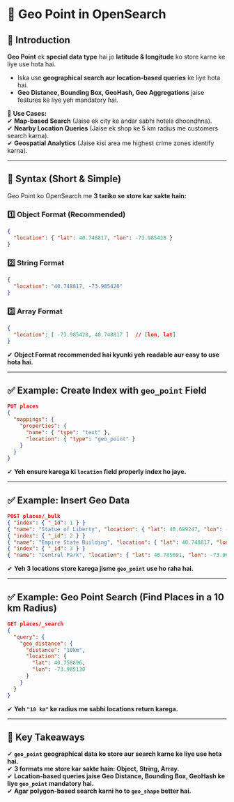 # **📌 Geo Point in OpenSearch**  

## **📌 Introduction**  
**Geo Point** ek **special data type** hai jo **latitude & longitude** ko store karne ke liye use hota hai.  
- Iska use **geographical search aur location-based queries** ke liye hota hai.  
- **Geo Distance, Bounding Box, GeoHash, Geo Aggregations** jaise features ke liye yeh mandatory hai.  

📌 **Use Cases:**  
✔ **Map-based Search** (Jaise ek city ke andar sabhi hotels dhoondhna).  
✔ **Nearby Location Queries** (Jaise ek shop ke 5 km radius me customers search karna).  
✔ **Geospatial Analytics** (Jaise kisi area me highest crime zones identify karna).  

---

## **📌 Syntax (Short & Simple)**  
Geo Point ko OpenSearch me **3 tariko se store kar sakte hain:**  

### **1️⃣ Object Format (Recommended)**
```json
{
  "location": { "lat": 40.748817, "lon": -73.985428 }
}
```

### **2️⃣ String Format**
```json
{
  "location": "40.748817, -73.985428"
}
```

### **3️⃣ Array Format**
```json
{
  "location": [ -73.985428, 40.748817 ]  // [lon, lat]
}
```
✔ **Object Format recommended hai kyunki yeh readable aur easy to use hota hai.**  

---

## **✅ Example: Create Index with `geo_point` Field**  
```json
PUT places
{
  "mappings": {
    "properties": {
      "name": { "type": "text" },
      "location": { "type": "geo_point" }
    }
  }
}
```
✔ **Yeh ensure karega ki `location` field properly index ho jaye.**  

---

## **✅ Example: Insert Geo Data**
```json
POST places/_bulk
{ "index": { "_id": 1 } }
{ "name": "Statue of Liberty", "location": { "lat": 40.689247, "lon": -74.044502 } }
{ "index": { "_id": 2 } }
{ "name": "Empire State Building", "location": { "lat": 40.748817, "lon": -73.985428 } }
{ "index": { "_id": 3 } }
{ "name": "Central Park", "location": { "lat": 40.785091, "lon": -73.968285 } }
```
✔ **Yeh 3 locations store karega jisme `geo_point` use ho raha hai.**  

---

## **✅ Example: Geo Point Search (Find Places in a 10 km Radius)**  
```json
GET places/_search
{
  "query": {
    "geo_distance": {
      "distance": "10km",
      "location": {
        "lat": 40.758896,
        "lon": -73.985130
      }
    }
  }
}
```
✔ **Yeh `"10 km"` ke radius me sabhi locations return karega.**  

---

## **📌 Key Takeaways**  
✔ **`geo_point` geographical data ko store aur search karne ke liye use hota hai.**  
✔ **3 formats me store kar sakte hain: Object, String, Array.**  
✔ **Location-based queries jaise Geo Distance, Bounding Box, GeoHash ke liye `geo_point` mandatory hai.**  
✔ **Agar polygon-based search karni ho to `geo_shape` better hai.**  

